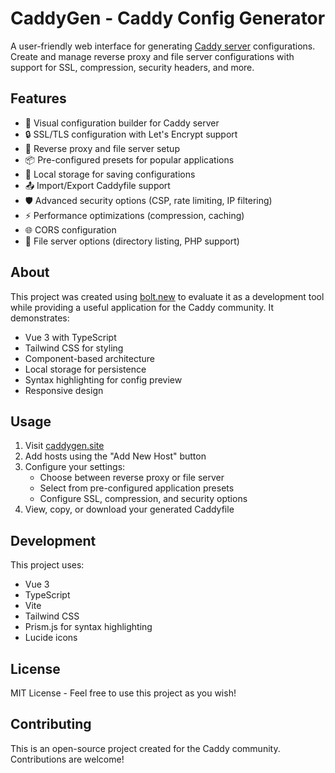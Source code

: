 # CaddyGen - Caddy Config Generator

A user-friendly web interface for generating [Caddy server](https://caddyserver.com) configurations. Create and manage reverse proxy and file server configurations with support for SSL, compression, security headers, and more.

## Features

- 🚀 Visual configuration builder for Caddy server
- 🔒 SSL/TLS configuration with Let's Encrypt support
- 🔄 Reverse proxy and file server setup
- 📦 Pre-configured presets for popular applications
- 💾 Local storage for saving configurations
- 📤 Import/Export Caddyfile support
- 🛡️ Advanced security options (CSP, rate limiting, IP filtering)
- ⚡ Performance optimizations (compression, caching)
- 🌐 CORS configuration
- 📁 File server options (directory listing, PHP support)

## About

This project was created using [bolt.new](https://bolt.new) to evaluate it as a development tool while providing a useful application for the Caddy community. It demonstrates:

- Vue 3 with TypeScript
- Tailwind CSS for styling
- Component-based architecture
- Local storage for persistence
- Syntax highlighting for config preview
- Responsive design

## Usage

1. Visit [caddygen.site](https://caddygen.site)
2. Add hosts using the "Add New Host" button
3. Configure your settings:
   - Choose between reverse proxy or file server
   - Select from pre-configured application presets
   - Configure SSL, compression, and security options
4. View, copy, or download your generated Caddyfile

## Development

This project uses:
- Vue 3
- TypeScript
- Vite
- Tailwind CSS
- Prism.js for syntax highlighting
- Lucide icons

## License

MIT License - Feel free to use this project as you wish!

## Contributing

This is an open-source project created for the Caddy community. Contributions are welcome!